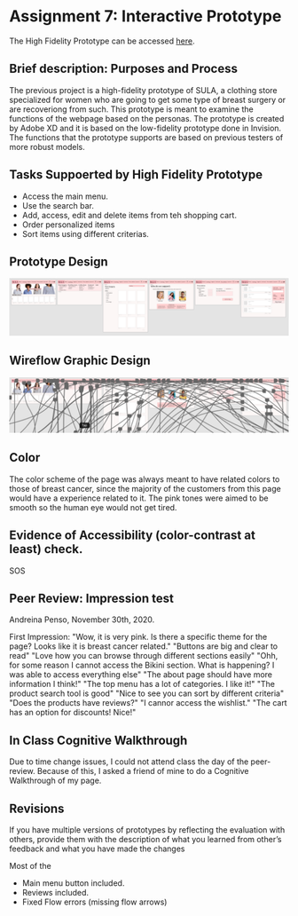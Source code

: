 # Assignment 7: Interactive Prototype

The High Fidelity Prototype can be accessed [here](https://xd.adobe.com/view/ef780be9-9973-4dfa-88fd-9e470c9ff6f4-ba2b/).

## Brief description: Purposes and Process
The previous project is a high-fidelity prototype of SULA, a clothing store specialized for women who are going to get some type of breast surgery or are recoveriong from such. This prototype is meant to examine the functions of the webpage based on the personas. The prototype is created by Adobe XD and it is based on the low-fidelity prototype done in Invision. The functions that the prototype supports are based on previous testers of more robust models.

## Tasks Suppoerted by High Fidelity Prototype
- Access the main menu.
- Use the search bar.
- Add, access, edit and delete items from teh shopping cart. 
- Order personalized items
- Sort items using different criterias.

## Prototype Design
![](Pic1.png)

## Wireflow Graphic Design
![](Pic2.png)

## Color
The color scheme of the page was always meant to have related colors to those of breast cancer, since the majority of the customers from this page would have a experience related to it. The pink tones were aimed to be smooth so the human eye would not get tired. 

## Evidence of Accessibility (color-contrast at least) check.
SOS


## Peer Review: Impression test
Andreina Penso, November 30th, 2020.

First Impression: "Wow, it is very pink. Is there a specific theme for the page? Looks like it is breast cancer related."
"Buttons are big and clear to read"
"Love how you can browse through different sections easily"
"Ohh, for some reason I cannot access the Bikini section. What is happening? I was able to access everything else"
"The about page should have more information I think!"
"The top menu has a lot of categories. I like it!"
"The product search tool is good"
"Nice to see you can sort by different criteria"
"Does the products have reviews?"
"I cannor access the wishlist."
"The cart has an option for discounts! Nice!"


## In Class Cognitive Walkthrough
Due to time change issues, I could not attend class the day of the peer-review. Because of this, I asked a friend of mine to do a Cognitive Walkthrough of my page.

## Revisions
If you have multiple versions of prototypes by reflecting the evaluation with others, provide them with the description of what you learned from other’s feedback and what you have made the changes

Most of the 
- Main menu button included.
- Reviews included.
- Fixed Flow errors (missing flow arrows)


